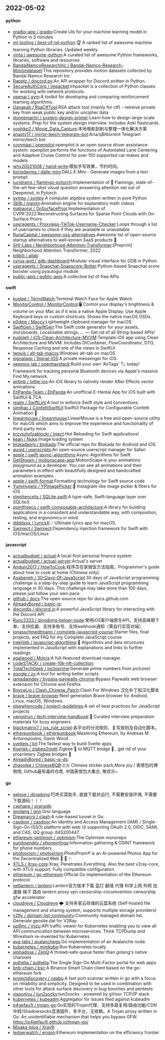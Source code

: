 ## 2022-05-02

#### python
* [gradio-app / gradio](https://github.com/gradio-app/gradio):Create UIs for your machine learning model in Python in 3 minutes
* [ml-tooling / best-of-ml-python](https://github.com/ml-tooling/best-of-ml-python):🏆
A ranked list of awesome machine learning Python libraries. Updated weekly.
* [vinta / awesome-python](https://github.com/vinta/awesome-python):A curated list of awesome Python frameworks, libraries, software and resources
* [BandaiNamcoResearchInc / Bandai-Namco-Research-Motiondataset](https://github.com/BandaiNamcoResearchInc/Bandai-Namco-Research-Motiondataset):This repository provides motion datasets collected by Bandai Namco Research Inc
* [Rapptz / discord.py](https://github.com/Rapptz/discord.py):An API wrapper for Discord written in Python.
* [SecureAuthCorp / impacket](https://github.com/SecureAuthCorp/impacket):Impacket is a collection of Python classes for working with network protocols.
* [openai / gym](https://github.com/openai/gym):A toolkit for developing and comparing reinforcement learning algorithms.
* [Ganapati / RsaCtfTool](https://github.com/Ganapati/RsaCtfTool):RSA attack tool (mainly for ctf) - retreive private key from weak public key and/or uncipher data
* [donnemartin / system-design-primer](https://github.com/donnemartin/system-design-primer):Learn how to design large-scale systems. Prep for the system design interview. Includes Anki flashcards.
* [yoshiko2 / Movie_Data_Capture](https://github.com/yoshiko2/Movie_Data_Capture):本地电影刮削与整理一体化解决方案
* [anasty17 / mirror-leech-telegram-bot](https://github.com/anasty17/mirror-leech-telegram-bot):Aria/qBittorrent Telegram mirror/leech bot
* [commaai / openpilot](https://github.com/commaai/openpilot):openpilot is an open source driver assistance system. openpilot performs the functions of Automated Lane Centering and Adaptive Cruise Control for over 150 supported car makes and models.
* [why20021008 / hand-write](https://github.com/why20021008/hand-write):模拟手写效果，节约时间。
* [borisdayma / dalle-mini](https://github.com/borisdayma/dalle-mini):DALL·E Mini - Generate images from a text prompt
* [lucidrains / flamingo-pytorch](https://github.com/lucidrains/flamingo-pytorch):Implementation of
🦩
Flamingo, state-of-the-art few-shot visual question answering attention net out of Deepmind, in Pytorch
* [sympy / sympy](https://github.com/sympy/sympy):A computer algebra system written in pure Python
* [3b1b / manim](https://github.com/3b1b/manim):Animation engine for explanatory math videos
* [mabaorui / OnSurfacePrior](https://github.com/mabaorui/OnSurfacePrior):Implementation of CVPR'2022:Reconstructing Surfaces for Sparse Point Clouds with On-Surface Priors
* [useragents / Proxyless-TikTok-Username-Checker](https://github.com/useragents/Proxyless-TikTok-Username-Checker):Loops through a list of usernames to check if they are available or unavailable
* [RunaCapital / awesome-oss-alternatives](https://github.com/RunaCapital/awesome-oss-alternatives):Awesome list of open-source startup alternatives to well-known SaaS products
🚀
* [SHI-Labs / Neighborhood-Attention-Transformer](https://github.com/SHI-Labs/Neighborhood-Attention-Transformer):[Preprint] Neighborhood Attention Transformer, 2022
* [bilibili / ailab](https://github.com/bilibili/ailab):
* [cyrus-and / gdb-dashboard](https://github.com/cyrus-and/gdb-dashboard):Modular visual interface for GDB in Python
* [useragents / Snapchat-Snapscore-Botter](https://github.com/useragents/Snapchat-Snapscore-Botter):Python-based Snapchat score booster using pyautogui module
* [public-apis / public-apis](https://github.com/public-apis/public-apis):A collective list of free APIs

#### swift
* [kuglee / TermiWatch](https://github.com/kuglee/TermiWatch):Terminal Watch Face for Apple Watch
* [MonitorControl / MonitorControl](https://github.com/MonitorControl/MonitorControl):🖥
Control your display's brightness & volume on your Mac as if it was a native Apple Display. Use Apple Keyboard keys or custom shortcuts. Shows the native macOS OSDs.
* [p0deje / Maccy](https://github.com/p0deje/Maccy):Lightweight clipboard manager for macOS
* [SwiftGen / SwiftGen](https://github.com/SwiftGen/SwiftGen):The Swift code generator for your assets, storyboards, Localizable.strings, … — Get rid of all String-based APIs!
* [kudoleh / iOS-Clean-Architecture-MVVM](https://github.com/kudoleh/iOS-Clean-Architecture-MVVM):Template iOS app using Clean Architecture and MVVM. Includes DIContainer, FlowCoordinator, DTO, Response Caching and one of the views in SwiftUI
* [lwouis / alt-tab-macos](https://github.com/lwouis/alt-tab-macos):Windows alt-tab on macOS
* [signalapp / Signal-iOS](https://github.com/signalapp/Signal-iOS):A private messenger for iOS.
* [seemoo-lab / openhaystack](https://github.com/seemoo-lab/openhaystack):Build your own 'AirTags'
🏷
today! Framework for tracking personal Bluetooth devices via Apple's massive Find My network.
* [airbnb / lottie-ios](https://github.com/airbnb/lottie-ios):An iOS library to natively render After Effects vector animations
* [EhPanda-Team / EhPanda](https://github.com/EhPanda-Team/EhPanda):An unofficial E-Hentai App for iOS built with SwiftUI & TCA.
* [realm / SwiftLint](https://github.com/realm/SwiftLint):A tool to enforce Swift style and conventions.
* [simibac / ConfettiSwiftUI](https://github.com/simibac/ConfettiSwiftUI):SwiftUI Package for Configurable Confetti Animation
🎉
* [linearmouse / linearmouse](https://github.com/linearmouse/linearmouse):LinearMouse is a free and open-source utility for macOS which aims to improve the experience and functionality of third-party mice.
* [krzysztofzablocki / Inject](https://github.com/krzysztofzablocki/Inject):Hot Reloading for Swift applications!
* [kean / Nuke](https://github.com/kean/Nuke):Image loading system
* [blokadaorg / blokada](https://github.com/blokadaorg/blokada):The official repo for Blokada for Android and iOS.
* [quoid / userscripts](https://github.com/quoid/userscripts):An open-source userscript manager for Safari
* [apple / swift-async-algorithms](https://github.com/apple/swift-async-algorithms):Async Algorithms for Swift
* [GetStream / motionscape-app](https://github.com/GetStream/motionscape-app):MotionScape is your animations playground as a developer. You can see all animations and their parameters in effect with beautifully designed and handcrafted animation examples.
* [apple / swift-format](https://github.com/apple/swift-format):Formatting technology for Swift source code
* [Yummypets / YPImagePicker](https://github.com/Yummypets/YPImagePicker):📸
Instagram-like image picker & filters for iOS
* [stephencelis / SQLite.swift](https://github.com/stephencelis/SQLite.swift):A type-safe, Swift-language layer over SQLite3.
* [pointfreeco / swift-composable-architecture](https://github.com/pointfreeco/swift-composable-architecture):A library for building applications in a consistent and understandable way, with composition, testing, and ergonomics in mind.
* [ddddxxx / LyricsX](https://github.com/ddddxxx/LyricsX):🎶
Ultimate lyrics app for macOS.
* [Swinject / Swinject](https://github.com/Swinject/Swinject):Dependency injection framework for Swift with iOS/macOS/Linux

#### javascript
* [actualbudget / actual](https://github.com/actualbudget/actual):A local-first personal finance system
* [actualbudget / actual-server](https://github.com/actualbudget/actual-server):Actual's server
* [Anduin2017 / HowToCook](https://github.com/Anduin2017/HowToCook):程序员在家做饭方法指南。Programmer's guide about how to cook at home (Chinese only).
* [Asabeneh / 30-Days-Of-JavaScript](https://github.com/Asabeneh/30-Days-Of-JavaScript):30 days of JavaScript programming challenge is a step-by-step guide to learn JavaScript programming language in 30 days. This challenge may take more than 100 days, please just follow your own pace.
* [github / docs](https://github.com/github/docs):The open-source repo for docs.github.com
* [AlreadyBored / basic-js](https://github.com/AlreadyBored/basic-js):
* [discordjs / discord.js](https://github.com/discordjs/discord.js):A powerful JavaScript library for interacting with the Discord API
* [Runc2333 / dingdong-helper-node](https://github.com/Runc2333/dingdong-helper-node):使用iOS客户端原生API，支持高峰期下单、支持捡漏、支持多账号、支持webhook通知（需自行实现对端）
* [jonasschmedtmann / complete-javascript-course](https://github.com/jonasschmedtmann/complete-javascript-course):Starter files, final projects, and FAQ for my Complete JavaScript course
* [trekhleb / javascript-algorithms](https://github.com/trekhleb/javascript-algorithms):📝
Algorithms and data structures implemented in JavaScript with explanations and links to further readings
* [agalwood / Motrix](https://github.com/agalwood/Motrix):A full-featured download manager.
* [codeSTACKr / create-10k-nft-collection](https://github.com/codeSTACKr/create-10k-nft-collection):
* [TotalTechGeek / pictoprime](https://github.com/TotalTechGeek/pictoprime):Generate prime numbers from pictures!
* [google / zx](https://github.com/google/zx):A tool for writing better scripts
* [iamadamdev / bypass-paywalls-chrome](https://github.com/iamadamdev/bypass-paywalls-chrome):Bypass Paywalls web browser extension for Chrome and Firefox.
* [BoyceLig / Clash_Chinese_Patch](https://github.com/BoyceLig/Clash_Chinese_Patch):Clash For Windows 汉化补丁和汉化脚本
* [brave / brave-browser](https://github.com/brave/brave-browser):Next generation Brave browser for Android, Linux, macOS, Windows.
* [elsewhencode / project-guidelines](https://github.com/elsewhencode/project-guidelines):A set of best practices for JavaScript projects
* [yangshun / tech-interview-handbook](https://github.com/yangshun/tech-interview-handbook):💯
Curated interview preparation materials for busy engineers
* [blackmatrix7 / ios_rule_script](https://github.com/blackmatrix7/ios_rule_script):各平台的分流规则、复写规则及自动化脚本。
* [ethereumbook / ethereumbook](https://github.com/ethereumbook/ethereumbook):Mastering Ethereum, by Andreas M. Antonopoulos, Gavin Wood
* [sveltejs / kit](https://github.com/sveltejs/kit):The fastest way to build Svelte apps
* [Koenkk / zigbee2mqtt](https://github.com/Koenkk/zigbee2mqtt):Zigbee
🐝
to MQTT bridge
🌉
, get rid of your proprietary Zigbee bridges
🔨
* [AlreadyBored / basic-js-ds](https://github.com/AlreadyBored/basic-js-ds):
* [zhaoolee / ChineseBQB](https://github.com/zhaoolee/ChineseBQB):🇨🇳
Chinese sticker pack,More joy / 表情包的博物馆, Github最有毒的仓库, 中国表情包大集合, 聚欢乐~

#### go
* [gelove / dingdong](https://github.com/gelove/dingdong):叮咚买菜助手, 直接下载并运行, 不需要安装环境, 不需要下载源码！！！
* [cashapp / pranadb](https://github.com/cashapp/pranadb):
* [gnolang / gno](https://github.com/gnolang/gno):Gno language
* [Dreamacro / clash](https://github.com/Dreamacro/clash):A rule-based tunnel in Go.
* [casdoor / casdoor](https://github.com/casdoor/casdoor):An Identity and Access Management (IAM) / Single-Sign-On (SSO) platform with web UI supporting OAuth 2.0, OIDC, SAML and CAS, QQ group: 645200447
* [ethereum-optimism / optimism](https://github.com/ethereum-optimism/optimism):The Optimism monorepo
* [sundowndev / phoneinfoga](https://github.com/sundowndev/phoneinfoga):Information gathering & OSINT framework for phone numbers
* [photoprism / photoprism](https://github.com/photoprism/photoprism):PhotoPrism® is an AI-powered Photos App for the Decentralized Web
🌈
💎
✨
* [XTLS / Xray-core](https://github.com/XTLS/Xray-core):Xray, Penetrates Everything. Also the best v2ray-core, with XTLS support. Fully compatible configuration.
* [ethereum / go-ethereum](https://github.com/ethereum/go-ethereum):Official Go implementation of the Ethereum protocol
* [getlantern / lantern](https://github.com/getlantern/lantern):Lantern官方版本下载 蓝灯 翻墙 代理 科学上网 外网 加速器 梯子 路由 lantern proxy vpn censorship-circumvention censorship gfw accelerator
* [cloudreve / Cloudreve](https://github.com/cloudreve/Cloudreve):🌩
支持多家云存储的云盘系统 (Self-hosted file management and sharing system, supports multiple storage providers)
* [v2fly / domain-list-community](https://github.com/v2fly/domain-list-community):Community managed domain list. Generate geosite.dat for V2Ray.
* [up9inc / mizu](https://github.com/up9inc/mizu):API traffic viewer for Kubernetes enabling you to view all API communication between microservices. Think TCPDump and Wireshark re-invented for Kubernetes
* [ava-labs / avalanchego](https://github.com/ava-labs/avalanchego):Go implementation of an Avalanche node.
* [kubernetes / minikube](https://github.com/kubernetes/minikube):Run Kubernetes locally
* [alphadose / ZenQ](https://github.com/alphadose/ZenQ):A thread-safe queue faster than golang's native channels
* [authelia / authelia](https://github.com/authelia/authelia):The Single Sign-On Multi-Factor portal for web apps
* [bnb-chain / bsc](https://github.com/bnb-chain/bsc):A Binance Smart Chain client based on the go-ethereum fork
* [projectdiscovery / naabu](https://github.com/projectdiscovery/naabu):A fast port scanner written in go with a focus on reliability and simplicity. Designed to be used in combination with other tools for attack surface discovery in bug bounties and pentests
* [xjasonlyu / tun2socks](https://github.com/xjasonlyu/tun2socks):tun2socks - powered by gVisor TCP/IP stack
* [kubernetes / kubeadm](https://github.com/kubernetes/kubeadm):Aggregator for issues filed against kubeadm
* [p4gefau1t / trojan-go](https://github.com/p4gefau1t/trojan-go):Go实现的Trojan代理，支持多路复用/路由功能/CDN中转/Shadowsocks混淆插件，多平台，无依赖。A Trojan proxy written in Go. An unidentifiable mechanism that helps you bypass GFW. https://p4gefau1t.github.io/trojan-go/
* [Misaka-blog / XrayR](https://github.com/Misaka-blog/XrayR):
* [ledgerwatch / erigon](https://github.com/ledgerwatch/erigon):Ethereum implementation on the efficiency frontier
